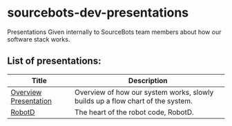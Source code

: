 # sourcebots-dev-presentations

Presentations Given internally to SourceBots team members about how
our software stack works.


## List of presentations:

| Title   | Description                                                        |
|---------------|--------------------------------------------------------------|
| [Overview Presentation][overview] | Overview of how our system works, slowly builds up a flow chart of the system. |
| [RobotD][robotd] | The heart of the robot code, RobotD. |


[overview]: https://sourcebots.github.io/dev-presentations/overview-presentation
[robotd]: https://sourcebots.github.io/dev-presentations/robotd
